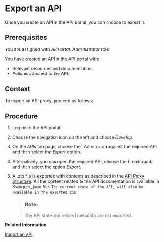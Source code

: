 <!-- loio420abb6ec7564c97b786c184b4fa0746 -->

<link rel="stylesheet" type="text/css" href="../../css/sap-icons.css"/>

# Export an API

Once you create an API in the API portal, you can choose to export it.



## Prerequisites

You are assigned with *APIPortal. Administrator* role.

You have created an API in the API portal with:

-   Relevant resources and documentation.
-   Policies attached to the API.



## Context

To export an API proxy, proceed as follows:



## Procedure

1.  Log on to the API portal.

2.  Choose the navigation icon on the left and choose *Develop*.

3.  On the *APIs* tab page, choose the <span class="SAP-icons"></span> Action icon against the required API and then select the *Export* option.

4.  Alternatively, you can open the required API, choose the breadcrumb and then select the option *Export*.

5.  A .zip file is exported with contents as described in the [API Proxy Structure](api-proxy-structure-4dfd54a.md). All the content related to the API documentation is available in Swagger\_json file. `The current state of the API, will also be available in the exported zip`.

    > ### Note:  
    > The API state and related metadata are not exported.


**Related Information**  


[Import an API](import-an-api-9342a93.md "This topic describes how to import an existing API definition into the API portal.")


